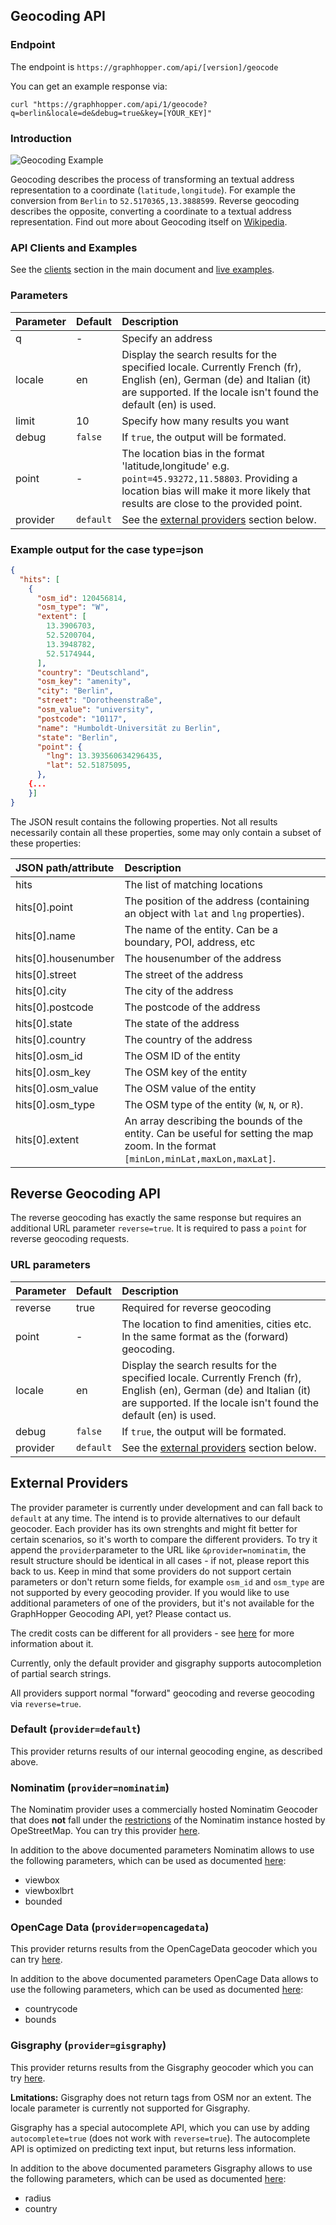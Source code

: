 ## Geocoding API

### Endpoint

The endpoint is `https://graphhopper.com/api/[version]/geocode`

You can get an example response via:

`curl "https://graphhopper.com/api/1/geocode?q=berlin&locale=de&debug=true&key=[YOUR_KEY]"`

### Introduction

![Geocoding Example](./img/geocoding-example.png)

Geocoding describes the process of transforming an textual address representation to a coordinate (`latitude,longitude`). 
For example the conversion from `Berlin` to `52.5170365,13.3888599`.
Reverse geocoding describes the opposite, converting a coordinate to a textual address representation.
Find out more about Geocoding itself on [Wikipedia](http://en.wikipedia.org/wiki/Geocoding).

### API Clients and Examples

See the [clients](./index.md#api-clients-and-examples) section in the main document and [live examples](https://graphhopper.com/api/1/examples/#matrix).

### Parameters

Parameter   | Default   | Description
:-----------|:----------|:-----------
q           | -         | Specify an address
locale      | en        | Display the search results for the specified locale. Currently French (fr), English (en), German (de) and Italian (it) are supported. If the locale isn't found the default (en) is used.
limit       | 10        | Specify how many results you want
debug       | `false`   | If `true`, the output will be formated.
point       | -         | The location bias in the format 'latitude,longitude' e.g. `point=45.93272,11.58803`. Providing a location bias will make it more likely that results are close to the provided point.
provider    | `default` | See the [external providers](#external-providers) section below.

### Example output for the case type=json

```json
{
  "hits": [
    {
      "osm_id": 120456814,
      "osm_type": "W",
      "extent": [
        13.3906703,
        52.5200704,
        13.3948782,
        52.5174944,
      ],
      "country": "Deutschland",
      "osm_key": "amenity",
      "city": "Berlin",
      "street": "Dorotheenstraße",
      "osm_value": "university",
      "postcode": "10117",
      "name": "Humboldt-Universität zu Berlin",
      "state": "Berlin",
      "point": {
        "lng": 13.393560634296435,
        "lat": 52.51875095,
      },
    {...
    }]
}
```

The JSON result contains the following properties. Not all results necessarily contain all these properties, some may only contain a subset of these properties:

JSON path/attribute | Description
:-------------------|:------------
hits                | The list of matching locations
hits[0].point       | The position of the address (containing an object with `lat` and `lng` properties).
hits[0].name        | The name of the entity. Can be a boundary, POI, address, etc
hits[0].housenumber | The housenumber of the address
hits[0].street      | The street of the address
hits[0].city        | The city of the address
hits[0].postcode    | The postcode of the address
hits[0].state       | The state of the address
hits[0].country     | The country of the address
hits[0].osm_id      | The OSM ID of the entity
hits[0].osm_key     | The OSM key of the entity
hits[0].osm_value   | The OSM value of the entity
hits[0].osm_type    | The OSM type of the entity (`W`, `N`, or `R`).
hits[0].extent      | An array describing the bounds of the entity. Can be useful for setting the map zoom. In the format `[minLon,minLat,maxLon,maxLat]`.


## Reverse Geocoding API

The reverse geocoding has exactly the same response but requires an additional URL parameter `reverse=true`. It is required to pass a `point` for reverse geocoding requests.

### URL parameters

Parameter   | Default   | Description
:-----------|:----------|:-----------
reverse     | true      | Required for reverse geocoding
point       | -         | The location to find amenities, cities etc. In the same format as the (forward) geocoding.
locale      | en        | Display the search results for the specified locale. Currently French (fr), English (en), German (de) and Italian (it) are supported. If the locale isn't found the default (en) is used.
debug       | `false`   | If `true`, the output will be formated.
provider    | `default` | See the [external providers](#external-providers) section below.

## External Providers

The provider parameter is currently under development and can fall back to `default` at any time. 
The intend is to provide alternatives to our default geocoder.
Each provider has its own strenghts and might fit better for certain scenarios, so it's worth to compare the different providers.
To try it append the `provider`parameter to the URL like `&provider=nominatim`, 
the result structure should be identical in all cases - if not, please report this back to us.
Keep in mind that some providers do not support certain parameters or don't return some fields, for example `osm_id` and `osm_type` are not supported by every geocoding provider.
If you would like to use additional parameters of one of the providers, but it's not available for the GraphHopper Geocoding API, yet? Please contact us.

The credit costs can be different for all providers - see [here](./FAQ.md#what-is-one-credit) 
for more information about it. 

Currently, only the default provider and gisgraphy supports autocompletion of partial search strings.

All providers support normal "forward" geocoding and reverse geocoding via `reverse=true`.

### Default (`provider=default`)

This provider returns results of our internal geocoding engine, as described above.

### Nominatim (`provider=nominatim`)

The Nominatim provider uses a commercially hosted Nominatim Geocoder that does **not** fall under the [restrictions](https://operations.osmfoundation.org/policies/nominatim/) of the Nominatim instance hosted by OpeStreetMap.
You can try this provider [here](https://nominatim.openstreetmap.org/).

In addition to the above documented parameters Nominatim allows to use the following parameters, which can be used as documented [here](https://wiki.openstreetmap.org/wiki/Nominatim#Parameters):
* viewbox
* viewboxlbrt
* bounded

### OpenCage Data (`provider=opencagedata`)

This provider returns results from the OpenCageData geocoder which you can try [here](https://geocoder.opencagedata.com/demo).

In addition to the above documented parameters OpenCage Data allows to use the following parameters, which can be used as documented [here](https://geocoder.opencagedata.com/api#forward-opt):
* countrycode
* bounds

### Gisgraphy (`provider=gisgraphy`)

This provider returns results from the Gisgraphy geocoder which you can try [here](https://services.gisgraphy.com/static/leaflet/index.html). 

**Lmitations:** Gisgraphy does not return tags from OSM nor an extent. The locale parameter is currently not supported for Gisgraphy.

Gisgraphy has a special autocomplete API, which you can use by adding `autocomplete=true` (does not work with `reverse=true`). The autocomplete API is optimized on predicting text input, but returns less information.

In addition to the above documented parameters Gisgraphy allows to use the following parameters, which can be used as documented [here](http://www.gisgraphy.com/documentation/user-guide.php):
* radius
* country
